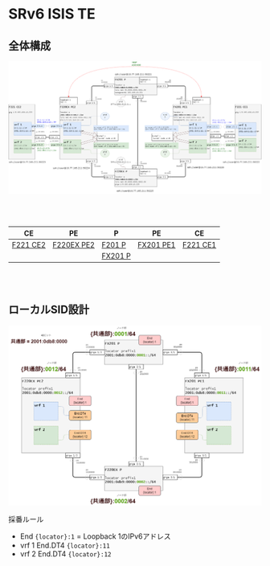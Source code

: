 # SRv6 ISIS TE


## 全体構成

![network diagram](img/labo1_isis_static_te.drawio.png "全体構成")


<br><br>



| CE | PE | P | PE | CE |
| -- | -- | - | -- | -- |
| <a href='ssh://iida@10.77.165.211:50223'>F221 CE2</a> | <a href='ssh://iida@10.77.165.211:50224'>F220EX PE2</a> | <a href='ssh://iida@10.77.165.211:50221'>F201 P</a> | <a href='ssh://iida@10.77.165.211:50220'>FX201 PE1</a> | <a href='ssh://iida@10.77.165.211:50222'>F221 CE1</a> |
|          |            | <a href='ssh://iida@10.77.165.211:50225'>FX201 P</a> |           |          |

<br><br>

## ローカルSID設計

![sid design](img/labo1_sid.drawio.png "SID設計")

採番ルール

- End `{locator}:1` = Loopback 1のIPv6アドレス
- vrf 1 End.DT4 `{locator}:11`
- vrf 2 End.DT4 `{locator}:12`
